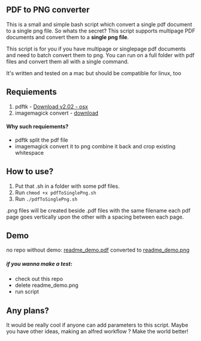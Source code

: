 ## PDF to PNG converter

This is a small and simple bash script which convert a single pdf document to a single png file. So whats the secret? This script supports multipage PDF documents and convert them to a **single png file**.

This script is for you if you have multipage or singlepage pdf documents and need to batch convert them to png.
You can run on a full folder with pdf files and convert them all with a single command.

It's written and tested on a mac but should be compatible for linux, too

## Requiements

1. pdftk - [Download v2.02 - osx](https://www.pdflabs.com/tools/pdftk-the-pdf-toolkit/pdftk_server-2.02-mac_osx-10.6-setup.pkg)
2. imagemagick convert - [download](https://www.imagemagick.org/script/download.php#macosx)


#### Why such requiements?
- pdftk split the pdf file
- imagemagick convert it to png combine it back and crop existing whitespace


## How to use?
1. Put that .sh in a folder with some pdf files.
2. Run ``chmod +x pdfToSinglePng.sh ``
3. Run ``./pdfToSinglePng.sh``

.png files will be created beside .pdf files with the same filename
each pdf page goes vertically upon the other with a spacing between each page.


## Demo
no repo without demo:
[readme_demo.pdf](readme_demo.pdf)
converted to
[readme_demo.png](readme_demo.png)

##### if you wanna make a test:
- check out this repo
- delete readme_demo.png
- run script

## Any plans?
It would be really cool if anyone can add parameters to this script. Maybe you have other ideas, making an alfred workflow ? Make the world better!
